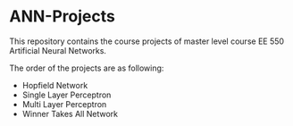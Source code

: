 # ANN-Projects

This repository contains the course projects of master level course EE 550 Artificial Neural Networks.

The order of the projects are as following:

* Hopfield Network
* Single Layer Perceptron
* Multi Layer Perceptron
* Winner Takes All Network
